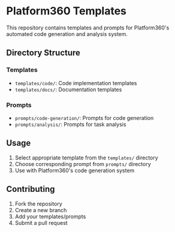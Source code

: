 # Platform360 Templates

This repository contains templates and prompts for Platform360's automated code generation and analysis system.

## Directory Structure

### Templates
- `templates/code/`: Code implementation templates
- `templates/docs/`: Documentation templates

### Prompts
- `prompts/code-generation/`: Prompts for code generation
- `prompts/analysis/`: Prompts for task analysis

## Usage
1. Select appropriate template from the `templates/` directory
2. Choose corresponding prompt from `prompts/` directory
3. Use with Platform360's code generation system

## Contributing
1. Fork the repository
2. Create a new branch
3. Add your templates/prompts
4. Submit a pull request
